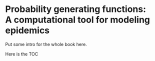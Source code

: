 # Probability generating functions: <br> A computational tool for modeling epidemics

Put some intro for the whole book here.

Here is the TOC

```{tableofcontents}
```
